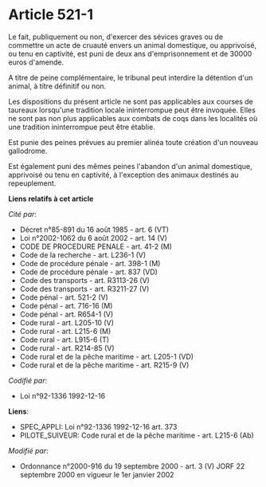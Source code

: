 # Article 521-1

Le fait, publiquement ou non, d'exercer des sévices graves ou de commettre un acte de cruauté envers un animal domestique, ou
apprivoisé, ou tenu en captivité, est puni de deux ans d'emprisonnement et de 30000 euros d'amende.

A titre de peine complémentaire, le tribunal peut interdire la détention d'un animal, à titre définitif ou non.

Les dispositions du présent article ne sont pas applicables aux courses de taureaux lorsqu'une tradition locale ininterrompue
peut être invoquée. Elles ne sont pas non plus applicables aux combats de coqs dans les localités où une tradition
ininterrompue peut être établie.

Est punie des peines prévues au premier alinéa toute création d'un nouveau gallodrome.

Est également puni des mêmes peines l'abandon d'un animal domestique, apprivoisé ou tenu en captivité, à l'exception des
animaux destinés au repeuplement.

**Liens relatifs à cet article**

_Cité par_:

  - Décret n°85-891 du 16 août 1985 - art. 6 (VT)
  - Loi n°2002-1062 du 6 août 2002 - art. 14 (V)
  - CODE DE PROCEDURE PENALE - art. 41-2 (M)
  - Code de la recherche - art. L236-1 (V)
  - Code de procédure pénale - art. 398-1 (M)
  - Code de procédure pénale - art. 837 (VD)
  - Code des transports - art. R3113-26 (V)
  - Code des transports - art. R3211-27 (V)
  - Code pénal - art. 521-2 (V)
  - Code pénal - art. 716-16 (M)
  - Code pénal - art. R654-1 (V)
  - Code rural - art. L205-10 (V)
  - Code rural - art. L215-6 (M)
  - Code rural - art. L915-6 (T)
  - Code rural - art. R214-85 (V)
  - Code rural et de la pêche maritime - art. L205-1 (VD)
  - Code rural et de la pêche maritime - art. R215-9 (V)

_Codifié par_:

  - Loi n°92-1336 1992-12-16

**Liens**:

  - SPEC_APPLI: Loi n°92-1336 1992-12-16 art. 373
  - PILOTE_SUIVEUR: Code rural et  de la pêche maritime - art. L215-6 (Ab)

_Modifié par_:

  - Ordonnance n°2000-916 du 19 septembre 2000 - art. 3 (V) JORF 22 septembre 2000 en vigueur le 1er janvier 2002
